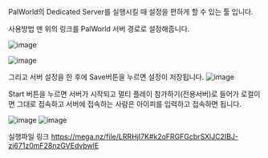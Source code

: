 PalWorld의 Dedicated Server를 실행시킬 때 설정을 편하게 할 수 있는 툴 입니다.

사용방법 맨 위의 링크를 PalWorld 서버 경로로 설정해줍니다.

![image](https://github.com/m6023m/PalTools/assets/6476629/f0e05dc1-664c-47f3-9fb1-50109dd03132)

![image](https://github.com/m6023m/PalTools/assets/6476629/6fa02d75-8d44-4cb0-a14e-c9e73649f762)

그리고 서버 설정을 한 후에 Save버튼을 누르면 설정이 저장됩니다.
![image](https://github.com/m6023m/PalTools/assets/6476629/570a1e98-e4bb-4f3e-af0d-35a790867a2d)

 Start 버튼을 누르면 서버가 시작되고 멀티 플레이 참가하기(전용서버)로 들어가 로컬이면 그대로 접속하고 서버에 접속하는 사람은 아이피를 입력하고 접속하면 됩니다.

![image](https://github.com/m6023m/PalTools/assets/6476629/7fd0ee7f-f648-45bd-afd7-9f9892cc397a)
![image](https://github.com/m6023m/PalTools/assets/6476629/372b39db-255e-41b5-9d99-2564b7ee063b)

실행파일 링크
https://mega.nz/file/LRRHjI7K#k2oFRGFGcbrSXlJC2IBJ-zi671z0mF28nzGVEdvbwlE
